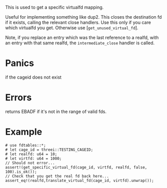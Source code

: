 This is used to get a specific virtualfd mapping.

Useful for implementing something like dup2.  This closes the destination fd
if it exists, calling the relevant close handlers.   Use this only if you care 
which virtualfd you get.  Otherwise use [`get_unused_virtual_fd`].

Note, if you replace an entry which was the last reference to a realfd, with 
an entry with that same realfd, the `intermediate_close` handler is called.

# Panics
  if the cageid does not exist

# Errors
  returns EBADF if it's not in the range of valid fds.

# Example
```
# use fdtables::*;
# let cage_id = threei::TESTING_CAGEID;
# let realfd: u64 = 10;
# let virtfd: u64 = 1000;
// Should not error...
assert!(get_specific_virtual_fd(cage_id, virtfd, realfd, false, 100).is_ok());
// Check that you get the real fd back here...
assert_eq!(realfd,translate_virtual_fd(cage_id, virtfd).unwrap());
```
